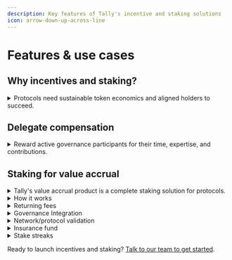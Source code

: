 ```yaml
---
description: Key features of Tally's incentive and staking solutions
icon: arrow-down-up-across-line
---
```


# Features & use cases



## Why incentives and staking?

<details>

<summary>Protocols need sustainable token economics and aligned holders to succeed.</summary>

Value accrual offers several key benefits:

* **Stakeholder alignment**: Align tokenholders with protocol success
* **Sustainable tokenomics**: Establish a foundation for ongoing value creation
* **Enhanced retention**: Encourage long-term participation in the ecosystem
* **Protocol resilience**: Secure the protocol with economic assets

Protocols must move beyond initial hype cycles. Value accrual mechanisms help by distributing value directly to participants who secure and govern the network.

</details>

## **Delegate compensation**

<details>

<summary>Reward active governance participants for their time, expertise, and contributions. </summary>

Compensation mechanisms encourage thoughtful participation while reducing voting power concentration among large holders. Systems include requirements to ensure only engaged and accountable delegates are rewarded, such as maintaining minimum [reputation scores](../governance/delegate-reputation-score-drs.md) or meeting participation thresholds.

[See how Obol uses delegate compensation to reward token holders.](../governance/delegate-compensation.md)

</details>

## Staking for value accrual

<details>

<summary>Tally's value accrual product is a complete staking solution for protocols. </summary>

Tally's value accrual product is a complete staking solution for protocols.&#x20;

Staking on Tally distributes protocol revenue or native issuance to tokenholders. It's the foundation for open, trust-minimized systems.

Optionally, the rewards can be incentives for particular actions. Rewards can depend on particular behavior, like validating the network, long-term holding or governance activity.

Tally staking offers:

1. **Flexible staking infrastructure**: Implement staking for your protocol’s specific needs.
2. [**Multiple reward sources**](https://docs.tally.xyz/tally-features/staking/staking-customizations#returning-fees): Distribute rewards from protocol revenue, treasury assets, token emissions, or all of the above!
3. [**Governance integration**](https://docs.tally.xyz/tally-features/staking/staking-customizations#governance-integration): Staking is compatible with governance, so that holders don’t have to choose between rewards and governance. Optionally, rewards can be conditional on active participation in governance.
4. [**Validator support**](https://docs.tally.xyz/tally-features/staking/staking-customizations#network-protocol-validation): Pay stakers and operators to validate protocol security.
5. [**Engagement mechanics**](https://docs.tally.xyz/tally-features/staking/staking-customizations#stake-streaks): Increase rewards for long-term alignment with stake streaks.\


Tally's solution works for protocols at any stage. It supports new token launches and established projects. This guide covers both strategic direction and technical details.&#x20;

Launch a new token with built-in utility, or enhance your existing tokenomics. Either way, Tally's product provides the foundation for sustainable economic alignment. Get in touch with our implementation and sales team to learn more: [tally.xyz/contact](https://www.tally.xyz/contact).

</details>

<details>

<summary>How it works</summary>

1. &#x20;**Staking contracts distribute rewards over time**

Rewards can come from anywhere. The most common sources are 1) protocol revenue and 2) issuance of the protocol's native token. The rewards can be in any ERC20 token or even in more than one token.

Tally's staking contracts distribute rewards among eligible staking users over time.&#x20;

2. **Tokenholders stake protocol tokens for a share of the rewards**

Tokenholders stake the staking token: the protocol's native token. Then, they earn a share of the rewards proportional to their share of all staked tokens over time. They can stake, claim rewards, and unstake at any time.

Staking supports governance. If the staking token is also a governance token, holders can use their staked tokens in governance. That way, tokenholders don't have to choose between governance and receiving rewards.

Optionally, the staking system can have eligibility criteria stipulate particular actions from tokenholders to get rewards. For example, it could require that staked tokens be active in governance to earn rewards. There's a large design space for incentivizing token-aligned services.

</details>

<details>

<summary>Returning fees</summary>

Tally's staking system allows protocols to return protocol fees to token stakers. This creates direct economic alignment between protocol usage and token holder rewards.

**How it works:**

* Protocol governance decides what percentage of fees to distribute to stakers
* Fee distribution can be automated through smart contracts
* Rewards can be paid in native tokens, ETH, stablecoins, or other assets

Customer example: [Uniswap DAO plans to implement fee sharing with stakers](https://gov.uniswap.org/t/temperature-check-activate-uniswap-protocol-governance/22936), allowing token holders to benefit directly from protocol growth and usage.

</details>

<details>

<summary>Governance Integration</summary>

Unlike other staking systems that force users to choose between earning yield and participating in governance, Tally's solution supports both.

**How it works:**

* Staked tokens can delegate their voting power
* Optionally, rewards depend on the tokens being active in governance

Customer example: Obol implemented staking with governance integration, ensuring their stakers can earn rewards while still contributing to protocol governance decisions. Read the OBOL case study [here](https://tally.mirror.xyz/6e3I6e4K2FL_dcv5cnDTnJdQ0NSpqFnENZBAs7zre4s).

Other protocols like Rarible and Arbitrum are exploring making staking rewards conditional on delegating to an active delegate, further incentivizing governance participation.

</details>

<details>

<summary>Network/protocol validation</summary>



Tally's staking system is compatible with staking and restaking protocols that provide validated services.

**How it works:**

* Native tokens can be used to secure actively validated services
* Compatible with protocols like EigenLayer and Symbiotic
* Aligns token holder incentives with network security

</details>

<details>

<summary>Insurance fund</summary>

Staked tokens can serve as insurance against reorgs or losses

**How it works:**

* Native tokens are staked in a pool and accrue rewards
* If something goes wrong, like a reorg or shortfall crash, staked tokens are slashed to cover the losses

</details>

<details>

<summary>Stake streaks</summary>

Stake streaks reward long-term holders, creating incentives for extended token holding periods and reducing market volatility.

How it works:

* Stakers' earning power increases over time
* Rewards scale based on continuous staking duration
* Encourages long-term protocol alignment, and reduces token velocity

</details>

Ready to launch incentives and staking? [Talk to our team to get started](http://tally.xyz/contact).

